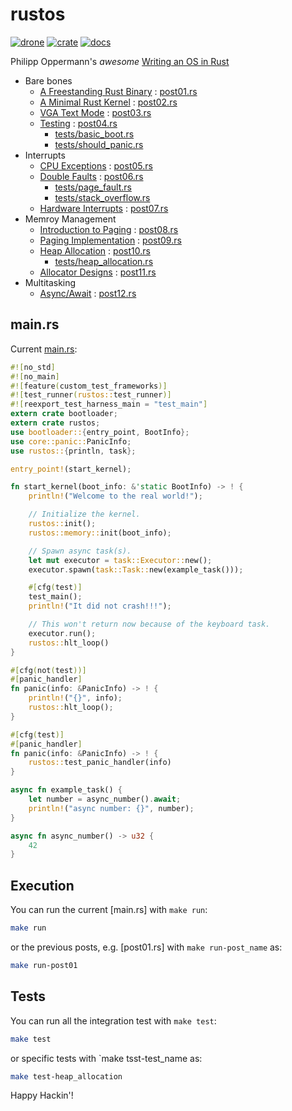 # rustos

[![drone]](https://cloud.drone.io/keithnoguchi/rustos)
[![crate]](https://lib.rs/rustos)
[![docs]](https://docs.rs/rustos)

Philipp Oppermann's *awesome* [Writing an OS in Rust]

- Bare bones
  - [A Freestanding Rust Binary] : [post01.rs](examples/post01.rs)
  - [A Minimal Rust Kernel] : [post02.rs](examples/post02.rs)
  - [VGA Text Mode] : [post03.rs](examples/post03.rs)
  - [Testing] : [post04.rs](examples/post04.rs)
    - [tests/basic_boot.rs](tests/basic_boot.rs)
    - [tests/should_panic.rs](tests/should_panic.rs)
- Interrupts
  - [CPU Exceptions] : [post05.rs](examples/post05.rs)
  - [Double Faults] : [post06.rs](examples/post06.rs)
    - [tests/page_fault.rs](tests/page_fault.rs)
    - [tests/stack_overflow.rs](tests/stack_overflow.rs)
  - [Hardware Interrupts] : [post07.rs](examples/post07.rs)
- Memroy Management
  - [Introduction to Paging] : [post08.rs](examples/post08.rs)
  - [Paging Implementation] : [post09.rs](examples/post09.rs)
  - [Heap Allocation] : [post10.rs](examples/post10.rs)
    - [tests/heap_allocation.rs](tests/heap_allocation.rs)
  - [Allocator Designs] : [post11.rs](examples/post11.rs)
- Multitasking
  - [Async/Await] : [post12.rs](examples/post12.rs)

## main.rs

Current [main.rs](src/main.rs):

```rust
#![no_std]
#![no_main]
#![feature(custom_test_frameworks)]
#![test_runner(rustos::test_runner)]
#![reexport_test_harness_main = "test_main"]
extern crate bootloader;
extern crate rustos;
use bootloader::{entry_point, BootInfo};
use core::panic::PanicInfo;
use rustos::{println, task};

entry_point!(start_kernel);

fn start_kernel(boot_info: &'static BootInfo) -> ! {
    println!("Welcome to the real world!");

    // Initialize the kernel.
    rustos::init();
    rustos::memory::init(boot_info);

    // Spawn async task(s).
    let mut executor = task::Executor::new();
    executor.spawn(task::Task::new(example_task()));

    #[cfg(test)]
    test_main();
    println!("It did not crash!!!");

    // This won't return now because of the keyboard task.
    executor.run();
    rustos::hlt_loop()
}

#[cfg(not(test))]
#[panic_handler]
fn panic(info: &PanicInfo) -> ! {
    println!("{}", info);
    rustos::hlt_loop();
}

#[cfg(test)]
#[panic_handler]
fn panic(info: &PanicInfo) -> ! {
    rustos::test_panic_handler(info)
}

async fn example_task() {
    let number = async_number().await;
    println!("async number: {}", number);
}

async fn async_number() -> u32 {
    42
}
```

## Execution

You can run the current [main.rs] with `make run`:

```sh
make run
```

or the previous posts, e.g. [post01.rs] with `make run-post_name` as:

```sh
make run-post01
```

## Tests

You can run all the integration test with `make test`:

```sh
make test
```

or specific tests with `make tsst-test_name as:

```sh
make test-heap_allocation
```

Happy Hackin'!

[drone]: https://cloud.drone.io/api/badges/keithnoguchi/rustos/status.svg
[crate]: https://img.shields.io/crates/v/rustos.svg
[docs]: https://docs.rs/rustos/badge.svg
[writing an os in rust]: https://os.phil-opp.com/
[a freestanding rust binary]: https://os.phil-opp.com/freestanding-rust-binary/
[a minimal rust kernel]: https://os.phil-opp.com/minimal-rust-kernel/
[vga text mode]: https://os.phil-opp.com/vga-text-mode/
[testing]: https://os.phil-opp.com/testing/
[cpu exceptions]: https://os.phil-opp.com/cpu-exceptions/
[double faults]: https://os.phil-opp.com/double-fault-exceptions/
[hardware interrupts]: https://os.phil-opp.com/hardware-interrupts/
[introduction to paging]: https://os.phil-opp.com/paging-introduction/
[paging implementation]: https://os.phil-opp.com/paging-implementation/
[heap allocation]: https://os.phil-opp.com/heap-allocation/
[allocator designs]: https://os.phil-opp.com/allocator-designs/
[async/await]: https://os.phil-opp.com/async-await/
